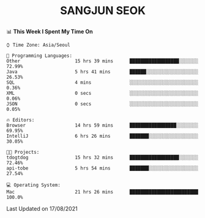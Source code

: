 <h1>
 <p align="center">
   SANGJUN SEOK
 </p>
</h1>

<!--START_SECTION:waka-->
📊 **This Week I Spent My Time On** 

```text
⌚︎ Time Zone: Asia/Seoul

💬 Programming Languages: 
Other                    15 hrs 39 mins      ██████████████████░░░░░░░   72.99% 
Java                     5 hrs 41 mins       ██████░░░░░░░░░░░░░░░░░░░   26.53% 
SQL                      4 mins              ░░░░░░░░░░░░░░░░░░░░░░░░░   0.36% 
XML                      0 secs              ░░░░░░░░░░░░░░░░░░░░░░░░░   0.06% 
JSON                     0 secs              ░░░░░░░░░░░░░░░░░░░░░░░░░   0.05%

🔥 Editors: 
Browser                  14 hrs 59 mins      █████████████████░░░░░░░░   69.95% 
IntelliJ                 6 hrs 26 mins       ███████░░░░░░░░░░░░░░░░░░   30.05%

🐱‍💻 Projects: 
tdogtdog                 15 hrs 32 mins      ██████████████████░░░░░░░   72.46% 
api-tobe                 5 hrs 54 mins       ███████░░░░░░░░░░░░░░░░░░   27.54%

💻 Operating System: 
Mac                      21 hrs 26 mins      █████████████████████████   100.0%

```


 Last Updated on 17/08/2021
<!--END_SECTION:waka-->
